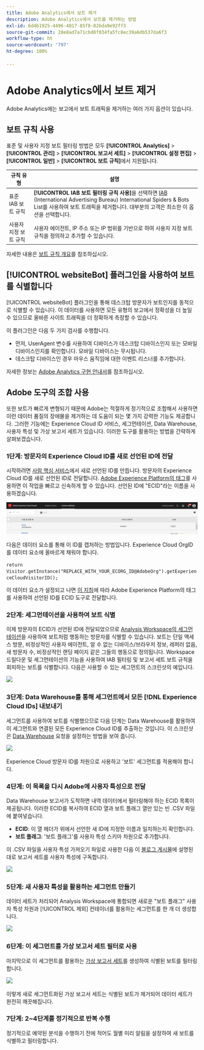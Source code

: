```yaml
---
title: Adobe Analytics에서 보트 제거
description: Adobe Analytics에서 보트를 제거하는 방법
exl-id: 6d4b1925-4496-4017-85f8-82bda9e92ff3
source-git-commit: 28e8ad7a71cbd8f034fa5fc8ec39a6db537da6f3
workflow-type: ht
source-wordcount: '797'
ht-degree: 100%

---
```


# Adobe Analytics에서 보트 제거

Adobe Analytics에는 보고에서 보트 트래픽을 제거하는 여러 가지 옵션이 있습니다.

## 보트 규칙 사용

표준 및 사용자 지정 보트 필터링 방법은 모두 **[!UICONTROL Analytics]** > **[!UICONTROL 관리]** > **[!UICONTROL 보고서 세트]** > **[!UICONTROL 설정 편집]** > **[!UICONTROL 일반]** > **[!UICONTROL 보트 규칙]**&#x200B;에서 지원됩니다.

| 규칙 유형 | 설명 |
|--- |--- |
| 표준 IAB 보트 규칙 | **[!UICONTROL IAB 보트 필터링 규칙 사용]**&#x200B;을 선택하면 [IAB](https://www.iab.com/) (International Advertising Bureau) International Spiders &amp; Bots List를 사용하여 보트 트래픽을 제거합니다. 대부분의 고객은 최소한 이 옵션을 선택합니다. |
| 사용자 지정 보트 규칙 | 사용자 에이전트, IP 주소 또는 IP 범위를 기반으로 하여 사용자 지정 보트 규칙을 정의하고 추가할 수 있습니다. |

자세한 내용은 [보트 규칙 개요](/help/admin/admin/bot-removal/bot-rules.md)를 참조하십시오.

## [!UICONTROL websiteBot] 플러그인을 사용하여 보트를 식별합니다

[!UICONTROL websiteBot] 플러그인을 통해 데스크탑 방문자가 보트인지를 동적으로 식별할 수 있습니다. 이 데이터를 사용하면 모든 유형의 보고에서 정확성을 더 높일 수 있으므로 올바른 사이트 트래픽을 더 정확하게 측정할 수 있습니다.

이 플러그인은 다음 두 가지 검사를 수행합니다.

* 먼저, UserAgent 변수를 사용하여 디바이스가 데스크탑 디바이스인지 또는 모바일 디바이스인지를 확인합니다. 모바일 디바이스는 무시됩니다.
* 데스크탑 디바이스인 경우 마우스 움직임에 대한 이벤트 리스너를 추가합니다.

자세한 정보는 [Adobe Analytics 구현 안내서](https://experienceleague.adobe.com/docs/analytics/implementation/vars/plugins/websitebot.html?lang=ko-KR)를 참조하십시오.

## Adobe 도구의 조합 사용

또한 보트가 빠르게 변형되기 때문에 Adobe는 적절하게 정기적으로 조합해서 사용하면 이런 데이터 품질의 장애물을 제거하는 데 도움이 되는 몇 가지 강력한 기능도 제공합니다. 그러한 기능에는 Experience Cloud ID 서비스, 세그먼테이션, Data Warehouse, 사용자 특성 및 가상 보고서 세트가 있습니다. 이러한 도구를 활용하는 방법을 간략하게 살펴보겠습니다.

### 1단계: 방문자의 Experience Cloud ID를 새로 선언된 ID에 전달

시작하려면 [사람 핵심 서비스](https://experienceleague.adobe.com/docs/core-services/interface/audiences/audience-library.html?lang=ko-KR)에서 새로 선언된 ID를 만듭니다. 방문자의 Experience Cloud ID를 새로 선언된 ID로 전달합니다. [Adobe Experience Platform의 태그](https://experienceleague.adobe.com/docs/experience-platform/tags/extensions/adobe/id-service/overview.html?lang=ko-KR)를 사용하면 이 작업을 빠르고 신속하게 할 수 있습니다. 선언된 ID에 &quot;ECID&quot;라는 이름을 사용하겠습니다.

![](assets/bot-cust-attr-setup.png)

다음은 데이터 요소를 통해 이 ID를 캡처하는 방법입니다. Experience Cloud OrgID를 데이터 요소에 올바르게 채워야 합니다.

```return Visitor.getInstance("REPLACE_WITH_YOUR_ECORG_ID@AdobeOrg").getExperienceCloudVisitorID();```

이 데이터 요소가 설정되고 나면 [이 지침](https://experienceleague.adobe.com/docs/experience-platform/tags/extensions/adobe/id-service/overview.html?lang=ko-KR)에 따라 Adobe Experience Platform의 태그를 사용하여 선언된 ID를 ECID 도구로 전달합니다.

### 2단계: 세그먼테이션을 사용하여 보트 식별

이제 방문자의 ECID가 선언된 ID에 전달되었으므로 [Analysis Workspace의 세그먼테이션](https://experienceleague.adobe.com/docs/analytics/analyze/analysis-workspace/components/segments/t-freeform-project-segment.html?lang=ko-KR)을 사용하여 보트처럼 행동하는 방문자를 식별할 수 있습니다. 보트는 단일 액세스 방문, 비정상적인 사용자 에이전트, 알 수 없는 디바이스/브라우저 정보, 레퍼러 없음, 새 방문자 수, 비정상적인 랜딩 페이지 같은 그들의 행동으로 정의됩니다. Workspace 드릴다운 및 세그먼테이션의 기능을 사용하여 IAB 필터링 및 보고서 세트 보트 규칙을 회피하는 보트를 식별합니다. 다음은 사용할 수 있는 세그먼트의 스크린샷의 예입니다.

![](assets/bot-filter-seg1.png)

### 3단계: Data Warehouse를 통해 세그먼트에서 모든 [!DNL Experience Cloud IDs] 내보내기

세그먼트를 사용하여 보트를 식별했으므로 다음 단계는 Data Warehouse를 활용하여 이 세그먼트와 연결된 모든 Experience Cloud ID를 추출하는 것입니다. 이 스크린샷은 [Data Warehouse](/help/export/data-warehouse/data-warehouse.md) 요청을 설정하는 방법을 보여 줍니다.

![](assets/bot-dwh-3.png)

Experience Cloud 방문자 ID를 차원으로 사용하고 &#39;보트&#39; 세그먼트를 적용해야 합니다.

### 4단계: 이 목록을 다시 Adobe에 사용자 특성으로 전달

Data Warehouse 보고서가 도착하면 내역 데이터에서 필터링해야 하는 ECID 목록이 제공됩니다. 이러한 ECID를 복사하여 ECID 열과 보트 플래그 열만 있는 빈 .CSV 파일에 붙여넣습니다.

* **ECID**: 이 열 헤더가 위에서 선언한 새 ID에 지정한 이름과 일치하는지 확인합니다.
* **보트 플래그**: &#39;보트 플래그&#39;를 사용자 특성 스키마 차원으로 추가합니다.

이 .CSV 파일을 사용자 특성 가져오기 파일로 사용한 다음 이 [블로그 게시물](https://theblog.adobe.com/link-digital-behavior-customers)에 설명된 대로 보고서 세트를 사용자 특성에 구독합니다.

![](assets/bot-csv-4.png)

### 5단계: 새 사용자 특성을 활용하는 세그먼트 만들기

데이터 세트가 처리되어 Analysis Workspace에 통합되면 새로운 &quot;보트 플래그&quot; 사용자 특성 차원과 [!UICONTROL 제외] 컨테이너를 활용하는 세그먼트를 한 개 더 생성합니다.

![](assets/bot-filter-seg2.png)

### 6단계: 이 세그먼트를 가상 보고서 세트 필터로 사용

마지막으로 이 세그먼트를 활용하는 [가상 보고서 세트](/help/components/vrs/vrs-about.md)를 생성하여 식별된 보트를 필터링합니다.

![](assets/bot-vrs.png)

이렇게 새로 세그먼트화된 가상 보고서 세트는 식별된 보트가 제거되어 데이터 세트가 완전히 깨끗해집니다.

### 7단계: 2~4단계를 정기적으로 반복 수행

정기적으로 예약된 분석을 수행하기 전에 적어도 월별 미리 알림을 설정하여 새 보트를 식별하고 필터링합니다.
